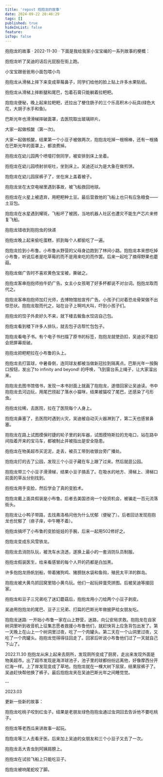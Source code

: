 ```yaml
---
title: 'repost 抱抱龙的故事'
date: 2024-09-22 20:46:29
tags: []
published: true
hideInList: false
feature: 
isTop: false
---
```

抱抱龙的故事
· 2022-11-30 ·
下面是我给我家小宝宝编的一系列故事的梗概：

抱抱龙听了吴迪的话后光屁股在街上跑。

小宝宝跟爸爸用小面包喂小鸟

抱抱龙从滑梯上摔下来变成草莓鼻子，同学们给他的脸上贴上许多水果贴纸。

抱抱龙从滑梯上摔断腿和尾巴，包着石膏只能躺着拉粑粑。

抱抱龙便秘，晚上起来拉粑粑，还拉出了梗住肠子的三个乐高积木小玩具(绿色大花，大胡子水手和鱼)。

巴斯光年也滑滑梯摔破面罩，去医院取出玻璃碎片。

大家一起做核酸（第一次)。

大家一起做核酸，结果第一个小豆子被做两次，抱抱龙吃掉一根棉棒，还有一根捅在巴斯光年的面罩上，都浪费掉。

抱抱龙在幼儿园两个喷嚏打倒同学，被安排到床上坐着。

抱抱龙在幼儿园喷射状呕吐，坐到床上。吴迪还以为是大象在做煎饼。

抱抱龙在幼儿园尿裤子了，坐在床上盖着被子。

抱抱龙坐在太空电梯里遇到事故，被飞船救回地球。

抱抱龙在火星上被遗弃，用粑粑种土豆。最后营救他的飞船上也只有应急粮食——土豆包。

抱抱龙在水星遇到耀斑，飞船坏了被困，当地机器人社区也遭灾不能生产芯片来修复飞船。

抱抱龙错收到抱抱虫的快递

抱抱龙晚上起来偷吃蛋糕，抓到每个人都偷吃了一遍。

抱抱龙捡到小布鲁。小布鲁从野营的父母身边跑到了林间小路。抱抱龙本来想吃掉小布鲁，听说后者是吃草莓的而不是用来吃的而作罢。后来一起吃了摘得野果也蘑菇。

抱抱龙做广告时不喜欢黄色宝宝被，撕破之。

抱抱龙客串抱抱师拍牛奶广告。女主小女孩喝了好多杯都说不对台词。抱抱龙取而代之。

抱抱龙客串抱抱师加灯光师，去博物馆拍宣传广告。小孩子们对着恐龙骨架做不出惊恐状。抱抱龙取而代之，站在台子上啊呜大叫，吓到小孩子们。

抱抱龙的饺子外卖好久不来，就下楼去鲅鱼水饺店自己包。

抱抱龙看到楼下许多人排队，就去包子店帮忙包包子。

抱抱龙看电子书。有个电子书扫描了原书的标签，抱抱龙就使劲扣，吴迪说不能扣会把屏幕抠破。

抱抱龙把粑粑拉在小布鲁的头上。

抱抱龙去打篮球，中暑昏倒，连同球友都被当做新冠拉到隔离点。巴斯光年一按胸口按钮，发出了to infinity and beyond! 的呼唤，飞到窗台系上绳子，让大家溜出来。

抱抱龙去图书馆借书，发现一本书封面上就画了抱抱龙，遂借回家让吴迪读。书中抱抱龙去河边玩，用尾巴捞起了落水小猫咪，结果被猫咬了尾巴，还感染了弓形虫。

抱抱龙拉稀，去医院，拉在了医院每个人身上。

抱抱龙鼻塞了，去医院时遇到火灾，吴迪被自动灭火器淋到了，第二天也感冒鼻塞。

抱抱龙在路上试图摸保时捷的轮子里的刹车器，试图摸特斯拉的充电口，站在路中间指着开来的宝马车，都被制止并被指出是安全隐患。

抱抱龙在物美超市买泥泥，走丢，被员工带到收银台旁广播处。

抱抱龙打的去了公园，发现三个小豆子藏在车上跟了过来。然后就逛公园。

抱抱龙带三个小豆子滑滑梯，结果小豆子搞丢了。在吸水的地方、滑梯上、滑梯口前面的草丛分别找到。

抱抱龙用手变脸，然后学会了真的变脸术。

抱抱龙戴上面具假装是小布鲁。后者去美国咨询一个投资机会，被骗走一百元流落街头。

抱抱龙让小鸭子带路，去找弗洛格问他为什么忧郁（便秘了）。后者回访发现抱抱龙也忧郁了（痱子痒，中午睡不着）。

抱抱龙搞坏了小布鲁的变脸娃娃的手腕，后来一起用502修好之。

抱抱龙变成东风雪铁龙。

抱抱龙去消防队玩，被洗车水浇透，遂换上最小的一套消防队员制服。

抱抱龙假装医生，给来看感冒的每个人开的药都是白加黑。

许多抱抱龙扬帆划船，带着猪狗鸡、猪膀胱水袋和鱼钩，殖民太平洋的群岛。

抱抱龙被大黄鸟抓回窝里陪小黄鸟玩。他们一起玩碎蛋壳拼图。后被吴迪等接回家。

抱抱龙和豆子三兄弟吃了迷幻蘑菇后，抱抱龙用小刀给两个小豆子剥皮。

吴迪用抱抱龙的尾巴、豆子三兄弟、打扁的巴斯光年做披萨给女朋友吃。

抱抱龙迷路:
一开始小布鲁一家在山上野营，迷路，向公安局求救。抱抱龙在自家树洞里听到收音机上征集志愿者救援小布鲁他们，就赶快背上应急背包出发了。第一天晚上在山上一个树洞里过夜，吃了一个肉罐头。第二天在一个山洞里过夜，又吃了一个肉罐头。抱抱龙觉得得往回走了。回家后听说小布鲁他们过了一天就自己下山了。

2022.11.30
抱抱龙从床上起来去厕所，发现厕所变成了厨房，走出来发现外面是物美超市。出了超市发现是海洋球池子，池子里的球都纷纷远离他，好像摩西分开红海一样。上了岸发现变成了草地。抱抱龙就在一棵大树下尿尿，结果尿裤子了。吴迪赶快帮他换了裤子。最后抱抱龙夹在吴迪巴斯光年之间睡觉觉。

--

2023.03

更新一些新的故事：

抱抱龙吃桃子咬到红虫子。结果是老朋友绿色抱抱虫通过虫洞回去告诉他不要吃桃子。

抱抱龙等老西瓜来讲故事一起玩。

抱抱龙等三人去看牙医。后来加上吴迪的女朋友和三个小豆子又去了一次。

抱抱龙丢大青虫到阿姨肩膀上。

抱抱龙在试验飞船上只能吃豆子。

抱抱龙被响尾蛇咬了脚。